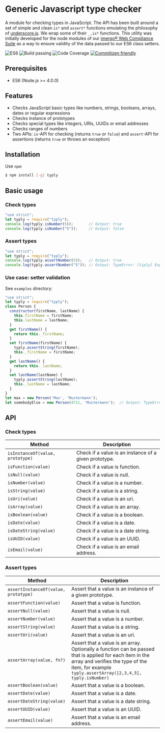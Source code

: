 # Generic Javascript type checker

A module for checking types in JavaScript. The API has been built around a set of simple and clean `is*` and `assert*` functions emulating the philosophy of [underscore.js](http://underscorejs.org/). We wrap some of their `_.is*` functions. This utility was initially developed for the node modules of our [imergo® Web Compliance Suite](https://imergo.com/) as a way to ensure validity of the data passed to our ES6 class setters.

![ES6](https://img.shields.io/badge/es-6-brightgreen.svg)
![Build passing](https://img.shields.io/badge/build-passing-brightgreen.svg)
![Code Coverage](https://img.shields.io/badge/coverage-100%-brightgreen.svg)
[![Commitizen friendly](https://img.shields.io/badge/commitizen-friendly-brightgreen.svg)](http://commitizen.github.io/cz-cli/)

## Prerequisites
-  ES6 (Node.js >= 4.0.0)

## Features

- Checks JavaScript basic types like numbers, strings, booleans, arrays, dates or regular expressions
- Checks instance of prototypes
- Checks special types like integers, URIs, UUIDs or email addresses
- Checks ranges of numbers
- Two APIs: `is`-API for checking (returns `true` or `false`) and `assert`-API for assertions (returns `true` or throws an exception)

## Installation

Use `npm`:

```bash
$ npm install [-g] typly
```

## Basic usage

### Check types

```javascript
"use strict";
let typly = require("typly");
console.log(typly.isNumber(5));       // Output: true
console.log(typly.isNumber("5"));     // Output: false
```

### Assert types

```javascript
"use strict";
let typly = require("typly");
console.log(typly.assertNumber(5));   // Output: true
console.log(typly.assertNumber("5")); // Output: TypeError: [tiply] Expected type number, but got type string
```

### Use case: setter validation

See `examples` directory:

```javascript
"use strict";
let typly = require("typly");
class Person {
  constructor(firstName, lastName) {
    this.firstName = firstName;
    this.lastName = lastName;
  }
  get firstName() {
    return this._firstName;
  }
  set firstName(firstName) {
    typly.assertString(firstName);
    this._firstName = firstName;
  }
  get lastName() {
    return this._lastName;
  }
  set lastName(lastName) {
    typly.assertString(lastName);
    this._lastName = lastName;
  }
}
let max = new Person('Max', 'Mustermann');
let somebodyElse = new Person(4711, 'Mustermann');  // Output: TypeError: string expected, but got number
```

## API

### Check types

| Method  | Description |
| ------------- | ------------- |
| ```isInstanceOf(value, prototype)```  | Check if a value is an instance of a given prototype.  |
| ```isFunction(value)```  | Check if a value is function.  |
| ```isNull(value)```  | Check if a value is null.  |
| ```isNumber(value)```  | Check if a value is a number.  |
| ```isString(value)```  | Check if a value is a string.  |
| ```isUri(value)```  | Check if a value is an uri.  |
| ```isArray(value)```  | Check if a value is an array.  |
| ```isBoolean(value)```  | Check if a value is a boolean.  |
| ```isDate(value)```  | Check if a value is a date.  |
| ```isDateString(value)```  | Check if a value is a date string.  |
| ```isUUID(value)```  | Check if a value is an UUID.  |
| ```isEmail(value)```  | Check if a value is an email address.  |
  
### Assert types

| Method  | Description |
| ------------- | ------------- |
| ```assertInstanceOf(value, prototype)```  | Assert that a value is an instance of a given prototype.  |
| ```assertFunction(value)```  | Assert that a value is function. |
| ```assertNull(value)```  | Assert that a value is null. |
| ```assertNumber(value)```  | Assert that a value is a number. |
| ```assertString(value)```  | Assert that a value is a string.  |
| ```assertUri(value)```  | Assert that a value is an uri.  |
| ```assertArray(value, fn?)```  | Assert that a value is an array. Optionally a function can be passed that is applied for each item in the array and verifies the type of the item, for example `typly.assertArray([2,3,4,5], typly.isNumber)`|
| ```assertBoolean(value)```  | Assert that a value is a boolean.  |
| ```assertDate(value)```  | Assert that a value is a date.  |
| ```assertDateString(value)```  | Assert that a value is a date string.  | 
| ```assertUUID(value)```  | Assert that a value is an UUID.  |
| ```assertEmail(value)```  | Assert that a value is an email address.  |
